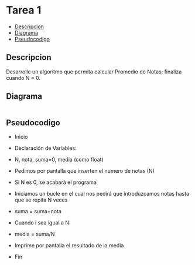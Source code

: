 <div aling="justify">

# Tarea 1

- [Descripcion](#descripcion)
- [Diagrama](#diagrama)
- [Pseudocodigo](#pseudocodigo)

## Descripcion <a name="descripcion"></a>

Desarrolle un algoritmo que permita calcular Promedio de Notas; finaliza cuando N = 0.

## Diagrama <a name="diagrama"></a>

<img src=""/>

## Pseudocodigo <a name="pseudocodigo"></a>

- Inicio

- Declaración de Variables:

- N, nota, suma=0, media (como float)

- Pedimos por pantalla que inserten el numero de notas (N)

- Si N es 0, se acabará el programa

- Iniciamos un bucle en el cual nos pedirá que introduzcamos notas hasta que se repita N veces

- suma = suma+nota

- Cuando i sea igual a N:

- media = suma/N

- Imprime por pantalla el resultado de la media

- Fin

</div>
